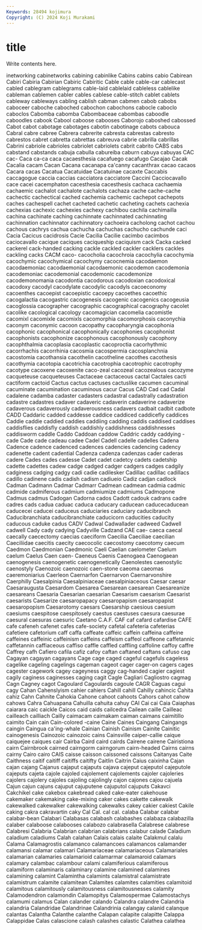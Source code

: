 ```yaml
---
Keywords: 28494 kojimura
Copyright: (C) 2024 Koji Murakami
---
```


# title

Write contents here.



inetworking cabinetworks cabining cabinlike Cabins
cabins cabio Cabirean Cabiri Cabiria Cabirian Cabiric Cabiritic Cable cable
cable-car cablecast cabled cablegram cablegrams cable-laid cablelaid cableless cablelike cableman
cablemen cabler cables cablese cable-stitch cablet cablets cableway cableways cabling
cablish cabman cabmen cabob cabobs caboceer caboche caboched cabochon cabochons
cabocle caboclo caboclos Cabomba cabomba Cabombaceae cabombas caboodle caboodles cabook
Cabool caboose cabooses Caborojo caboshed cabossed Cabot cabot cabotage cabotages
cabotin cabotinage cabots cabouca Cabral cabre cabree Cabrera cabrerite cabresta
cabrestas cabresto cabrestos cabret cabretta cabrettas cabreuva cabrie cabrilla cabrillas
Cabrini cabriole cabrioles cabriolet cabriolets cabrit cabrito CABS cabs cabstand
cabstands cabuja cabulla cabureiba caburn cabuya cabuyas CAC cac- Caca
ca-ca caca cacaesthesia cacafuego cacafugo Cacajao Cacak Cacalia cacam Cacan
Cacana cacanapa ca'canny cacanthrax cacao cacaos Cacara cacas Cacatua Cacatuidae
Cacatuinae cacaxte Caccabis caccagogue caccia caccias cacciatora cacciatore Caccini Cacciocavallo
cace cacei cacemphaton cacesthesia cacesthesis cachaca cachaemia cachaemic cachalot cachalote
cachalots cachaza cache cache-cache cachectic cachectical cached cachemia cachemic cachepot
cachepots caches cachespell cachet cacheted cachetic cacheting cachets cachexia cachexias
cachexic cachexies cachexy cachibou cachila cachimailla cachina cachinate caching cachinnate
cachinnated cachinnating cachinnation cachinnator cachinnatory cachoeira cacholong cachot cachou cachous
cachrys cachua cachucha cachuchas cachucho cachunde caci Cacia Cacicus cacidrosis
Cacie Cacilia Cacilie cacimbo cacimbos caciocavallo cacique caciques caciqueship caciquism
cack Cacka cacked cackerel cack-handed cacking cackle cackled cackler cacklers
cackles cackling cacks CACM caco- cacocholia cacochroia cacochylia cacochymia cacochymic
cacochymical cacochymy cacocnemia cacodaemon cacodaemoniac cacodaemonial cacodaemonic cacodemon cacodemonia cacodemoniac
cacodemonial cacodemonic cacodemonize cacodemonomania cacodontia cacodorous cacodoxian cacodoxical cacodoxy cacodyl
cacodylate cacodylic cacodyls cacoeconomy cacoenthes cacoepist cacoepistic cacoepy cacoethes cacoethic
cacogalactia cacogastric cacogenesis cacogenic cacogenics cacogeusia cacoglossia cacographer cacographic cacographical
cacography cacolet cacolike cacological cacology cacomagician cacomelia cacomistle cacomixl cacomixle
cacomixls cacomorphia cacomorphosis caconychia caconym caconymic cacoon cacopathy cacopharyngia cacophonia
cacophonic cacophonical cacophonically cacophonies cacophonist cacophonists cacophonize cacophonous cacophonously cacophony
cacophthalmia cacoplasia cacoplastic cacoproctia cacorhythmic cacorrhachis cacorrhinia cacosmia cacospermia cacosplanchnia
cacostomia cacothansia cacothelin cacotheline cacothes cacothesis cacothymia cacotopia cacotrichia cacotrophia
cacotrophic cacotrophy cacotype cacoxene cacoxenite caco-zeal cacozeal cacozealous cacozyme cacqueteuse
cacqueteuses Cactaceae cactaceous cactal Cactales cacti cactiform cactoid Cactus cactus
cactuses cactuslike cacumen cacuminal cacuminate cacumination cacuminous cacur Cacus CAD
Cad cad Cadal cadalene cadamba cadaster cadasters cadastral cadastrally cadastration
cadastre cadastres cadaver cadaveric cadaverin cadaverine cadaverize cadaverous cadaverously cadaverousness
cadavers cadbait cadbit cadbote CADD Caddaric cadded caddesse caddice caddiced
caddicefly caddices Caddie caddie caddied caddies caddiing cadding caddis caddised
caddises caddisflies caddisfly caddish caddishly caddishness caddishnesses caddisworm caddle Caddo
Caddoan caddow Caddric caddy caddying -cade Cade cade cadeau cadee
Cadel Cadell cadelle cadelles Cadena Cadence cadence cadenced cadences cadencies
cadencing cadency cadenette cadent cadential Cadenza cadenza cadenzas cader caderas
cadere Cades cades cadesse Cadet cadet cadetcy cadets cadetship cadette
cadettes cadew cadge cadged cadger cadgers cadges cadgily cadginess cadging
cadgy cadi cadie cadilesker Cadillac cadillac cadillacs cadillo cadinene cadis
cadish cadism cadiueio Cadiz cadjan cadlock Cadman Cadmann Cadmar Cadmarr
Cadmean cadmean cadmia cadmic cadmide cadmiferous cadmium cadmiumize cadmiums Cadmopone
Cadmus cadmus Cadogan Cadorna cados Cadott cadouk cadrans cadre cadres
cads cadua caduac caduca caducary caducean caducecaducean caducecei caducei caduceus
caduciaries caduciary caducibranch Caducibranchiata caducibranchiate caducicorn caducities caducity caducous caduke
cadus CADV Cadwal Cadwallader cadweed Cadwell cadwell Cady cady cadying
Cadyville Cadzand CAE cae- caeca caecal caecally caecectomy caecias caeciform
Caecilia Caeciliae caecilian Caeciliidae caecitis caecity caecocolic caecostomy caecotomy caecum
Caedmon Caedmonian Caedmonic Caeli Caelian caelometer Caelum caelum Caelus Caen
caen- Caeneus Caenis Caenogaea Caenogaean caenogenesis caenogenetic caenogenetically Caenolestes caenostylic
caenostyly Caenozoic caenozoic caen-stone caeoma caeomas caeremoniarius Caerleon Caernarfon Caernarvon
Caernarvonshire Caerphilly Caesalpinia Caesalpiniaceae caesalpiniaceous Caesar caesar Caesaraugusta Caesardom Caesarea
Caesarean caesarean Caesareanize caesareans Caesaria Caesarian caesarian Caesarism caesarism Caesarist
caesarists Caesarize caesaropapacy caesaropapism caesaropapist caesaropopism Caesarotomy caesars Caesarship caesious
caesium caesiums caespitose caespitosely caestus caestuses caesura caesurae caesural caesuras
caesuric Caetano C.A.F. CAF caf cafard cafardise CAFE cafe cafeneh
cafenet cafes cafe-society cafetal cafeteria cafeterias cafetiere cafetorium caff caffa
caffeate caffeic caffein caffeina caffeine caffeines caffeinic caffeinism caffeins caffeism
caffeol caffeone caffetannic caffetannin caffiaceous caffiso caffle caffled caffling caffoline
caffoy caffre Caffrey cafh Cafiero cafila cafiz cafoy caftan caftaned
caftans cafuso cag Cagayan cagayan cagayans Cage cage caged cageful
cagefuls cageless cagelike cageling cagelings cageman cageot cager cager-on cagers
cages cagester cagework cagey cageyness caggy cag-handed cagier cagiest cagily
caginess caginesses caging cagit Cagle Cagliari Cagliostro cagmag Cagn Cagney
cagot Cagoulard Cagoulards cagoule CAGR Caguas cagui cagy Cahan Cahenslyism
cahier cahiers Cahill cahill Cahilly cahincic Cahita cahiz Cahn Cahnite
Cahokia Cahone cahoot cahoots Cahors cahot cahow cahows Cahra Cahuapana
Cahuilla cahuita cahuy CAI Cai cai Caia Caiaphas caiarara caic
caickle Caicos caid caids cailcedra Cailean caille Cailleac cailleach cailliach
Cailly caimacam caimakam caiman caimans caimitillo caimito Cain cain Cain-colored
-caine Caine Caines Caingang Caingangs caingin Caingua ca'ing-whale Cainian Cainish
Cainism Cainite Cainitic cainogenesis Cainozoic cainozoic cains Cainsville caiper-callie caique
caiquejee caiques cair Cairba Caird caird cairds Cairene cairene Cairistiona
cairn Cairnbrook cairned cairngorm cairngorum cairn-headed Cairns cairns cairny Cairo
cairo CAIS caisse caisson caissoned caissons Caitanyas Caite Caithness caitif
caitiff caitiffs caitifty Caitlin Caitrin Caius caixinha Cajan cajan cajang
Cajanus cajaput cajaputs cajava cajeput cajeputol cajeputole cajeputs cajeta cajole
cajoled cajolement cajolements cajoler cajoleries cajolers cajolery cajoles cajoling cajolingly
cajon cajones cajou cajuela Cajun cajun cajuns cajuput cajuputene cajuputol
cajuputs Cakavci Cakchikel cake cakebox cakebread caked cake-eater cakehouse cakemaker
cakemaking cake-mixing caker cakes cakette cakewalk cakewalked cakewalker cakewalking cakewalks
cakey cakier cakiest Cakile caking cakra cakravartin caky Cal Cal.
cal cal. calaba Calabar calabar calabar-bean Calabari Calabasas calabash calabashes
calabaza calabazilla calaber calaboose calabooses calabozo calabrasella Calabrese calabrese Calabresi
Calabria Calabrian calabrian calabrians calabur calade Caladium caladium caladiums Calah
calahan Calais calais calaite Calakmul calalu Calama Calamagrostis calamanco calamancoes
calamancos calamander calamansi calamar calamari Calamariaceae calamariaceous Calamariales calamarian calamaries
calamarioid calamarmar calamaroid calamars calamary calambac calambour calami calamiferious calamiferous
calamiform calaminaris calaminary calamine calamined calamines calamining calamint Calamintha calamints
calamistral calamistrate calamistrum calamite calamitean Calamites calamites calamities calamitoid calamitous
calamitously calamitousness calamitousnesses calamity Calamodendron calamondin Calamopitys Calamospermae Calamostachys calamumi
calamus Calan calander calando Calandra calandre Calandria calandria Calandridae Calandrinae
Calandrinia calangay calanid calanque calantas Calantha Calanthe calanthe Calapan calapite
calapitte Calappa Calappidae Calas calascione calash calashes calastic Calathea calathea
